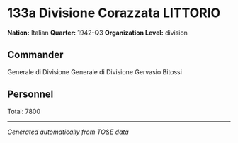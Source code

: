 # 133a Divisione Corazzata LITTORIO

**Nation:** Italian
**Quarter:** 1942-Q3
**Organization Level:** division

## Commander

Generale di Divisione Generale di Divisione Gervasio Bitossi

## Personnel

Total: 7800

---
*Generated automatically from TO&E data*
